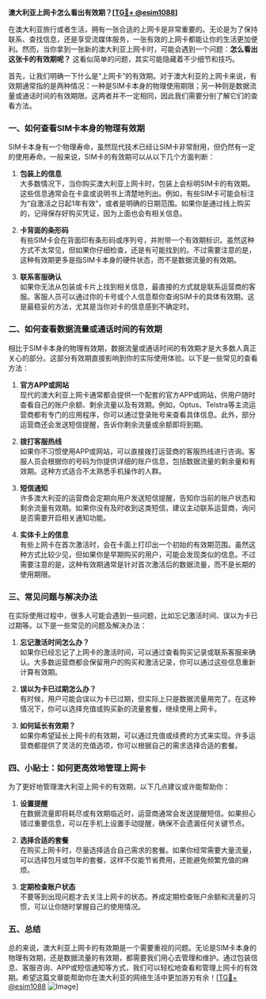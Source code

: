 **澳大利亚上网卡怎么看出有效期？[[TG💪+ @esim1088](https://t.me/s/esim1088)]**

在澳大利亚旅行或者生活，拥有一张合适的上网卡是非常重要的。无论是为了保持联系、查找信息，还是享受流媒体服务，一张有效的上网卡都能让你的生活更加便利。然而，当你拿到一张新的澳大利亚上网卡时，可能会遇到一个问题：**怎么看出这张卡的有效期呢？** 这看似简单的问题，其实可能隐藏着不少细节和技巧。

首先，让我们明确一下什么是“上网卡”的有效期。对于澳大利亚的上网卡来说，有效期通常指的是两种情况：一种是SIM卡本身的物理使用期限；另一种则是数据流量或通话时间的有效期限。这两者并不一定相同，因此我们需要分别了解它们的查看方法。

### **一、如何查看SIM卡本身的物理有效期**

SIM卡本身有一个物理寿命，虽然现代技术已经让SIM卡非常耐用，但仍然有一定的使用寿命。一般来说，SIM卡的有效期可以从以下几个方面判断：

1. **包装上的信息**  
   大多数情况下，当你购买澳大利亚上网卡时，包装上会标明SIM卡的有效期。这些信息通常会在卡盒或说明书上清楚地列出。例如，有些SIM卡可能会标注为“自激活之日起1年有效”，或者是明确的日期范围。如果你是通过线上购买的，记得保存好购买凭证，因为上面也会有相关信息。

2. **卡背面的条形码**  
   有些SIM卡会在背面印有条形码或序列号，并附带一个有效期标识。虽然这种方式不太常见，但如果你仔细检查，还是有可能找到的。不过需要注意的是，这种有效期更多是指SIM卡本身的硬件状态，而不是数据流量的有效期。

3. **联系客服确认**  
   如果你无法从包装或卡片上找到相关信息，最直接的方式就是联系运营商的客服。客服人员可以通过你的卡号或个人信息帮你查询SIM卡的具体有效期。这是最稳妥的方法，尤其是当你对卡的信息感到不确定时。

### **二、如何查看数据流量或通话时间的有效期**

相比于SIM卡本身的物理有效期，数据流量或通话时间的有效期才是大多数人真正关心的部分。这部分有效期直接影响到你的实际使用体验。以下是一些常见的查看方法：

1. **官方APP或网站**  
   现代的澳大利亚上网卡通常都会提供一个配套的官方APP或网站，供用户随时查看自己的账户余额、剩余流量以及有效期。例如，Optus、Telstra等主流运营商都有专门的应用程序，你可以通过登录账号来查看具体信息。此外，部分运营商还会发送短信提醒，告诉你剩余流量或余额即将到期。

2. **拨打客服热线**  
   如果你不习惯使用APP或网站，可以直接拨打运营商的客服热线进行咨询。客服人员会根据你的号码为你提供详细的账户信息，包括数据流量的剩余量和有效期。这种方式适合不太熟悉手机操作的人群。

3. **短信通知**  
   许多澳大利亚的运营商会定期向用户发送短信提醒，告知你当前的账户状态和剩余流量有效期。如果你没有及时收到这类短信，建议主动联系运营商，询问是否需要开启相关通知功能。

4. **实体卡上的信息**  
   有些上网卡在首次激活时，会在卡面上打印出一个初始的有效期范围。虽然这种方式比较少见，但如果你是早期购买的用户，可能会发现类似的信息。不过需要注意的是，这种有效期通常是针对首次激活后的数据流量，而不是长期的使用期限。

### **三、常见问题与解决办法**

在实际使用过程中，很多人可能会遇到一些问题，比如忘记激活时间、误以为卡已过期等。以下是一些常见的问题及解决办法：

1. **忘记激活时间怎么办？**  
   如果你已经忘记了上网卡的激活时间，可以通过查看购买记录或联系客服来确认。大多数运营商都会保留用户的购买和激活记录，你可以通过这些信息重新计算有效期。

2. **误以为卡已过期怎么办？**  
   有时候，用户可能会误以为卡已过期，但实际上只是数据流量用完了。在这种情况下，你可以选择充值或购买新的流量套餐，继续使用上网卡。

3. **如何延长有效期？**  
   如果你希望延长上网卡的有效期，可以通过充值或续费的方式来实现。许多运营商都提供了灵活的充值选项，你可以根据自己的需求选择合适的套餐。

### **四、小贴士：如何更高效地管理上网卡**

为了更好地管理澳大利亚上网卡的有效期，以下几点建议或许能帮助你：

1. **设置提醒**  
   在数据流量即将耗尽或有效期临近时，运营商通常会发送提醒短信。如果担心错过重要信息，可以在手机上设置手动提醒，确保不会遗漏任何关键节点。

2. **选择合适的套餐**  
   在购买上网卡时，尽量选择适合自己需求的套餐。如果你经常需要大量流量，可以选择包月或包年的套餐，这样不仅能节省费用，还能避免频繁充值的麻烦。

3. **定期检查账户状态**  
   不要等到出现问题才去关注上网卡的状态。养成定期检查账户余额和流量的习惯，可以让你随时掌握自己的使用情况。

### **五、总结**

总的来说，澳大利亚上网卡的有效期是一个需要重视的问题。无论是SIM卡本身的物理有效期，还是数据流量的有效期，都需要我们用心去管理和维护。通过包装信息、客服咨询、APP或短信通知等方式，我们可以轻松地查看和管理上网卡的有效期。希望这篇文章能帮助你在澳大利亚的网络生活中更加游刃有余！[[TG💪+ @esim1088](https://t.me/s/esim1088) ![Image](https://i.postimg.cc/4NQfJmqS/Snipaste-2025-05-13-00-14-12.png)]